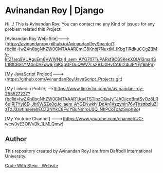 # Avinandan Roy | Django

Hi...! This is Avinandan Roy. You can contact me any Kind of issues for any problem related this Project

[Avinandan Roy Web-Site]---> (https://avinandanroy.github.io/AvinandanRoyShanto/?fbclid=IwZXh0bgNhZW0CMTAAAR0miC8Knbj7NuxtM_IKbg11RdkuCCgZBMv-krZ1arq9VUAguEm6VWWNzj4_aem_AYG707TuPARxf9C65KekXOIA13ma4SL1BlCBScYM4nDAFcw6j7qK5gGFOuQWV7Ls2B1J0HvCA6r24uIPYEjf9bPg)


[My JavaScript Project]---> (https://github.com/AvinandanRoy/JavaScript_Projects.git)

[My Linkedin Profile] -->(https://www.linkedin.com/in/avinandan-roy-255527227?fbclid=IwZXh0bgNhZW0CMTAAAR1JqvlTSTipzOQvJyTJAOijcoBmfSyOz8LR6qIRj7Yyj6D_JhKWSZo0gJc_aem_AYGENwkh_DdAn1XzzyhIn76vThzttbzIuZlzTzJ3avtInserehECZ3NYkC8FvlYBuNmroU0Q_NhPCoToazSyph8o)

[My Youtube Channel] --->(https://www.youtube.com/channel/UC-wcw0yE3OlVvDk_1LMLQmw)


## Author
This repository created by Avinandan Roy.I am from Daffodil International University.

[Code With Stein - Website]()
